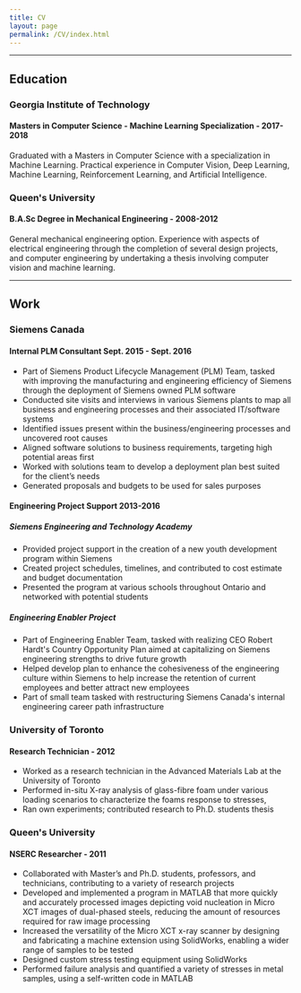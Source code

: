 ```yaml
---
title: CV
layout: page
permalink: /CV/index.html
---
```

---
## Education
### Georgia Institute of Technology
#### Masters in Computer Science - Machine Learning Specialization - 2017-2018
Graduated with a Masters in Computer Science with a specialization in Machine Learning. Practical experience in Computer Vision, Deep Learning, Machine Learning, Reinforcement Learning, and Artificial Intelligence.

### Queen's University
#### B.A.Sc Degree in Mechanical Engineering - 2008-2012
General mechanical engineering option. Experience with aspects of electrical engineering through the completion of several design projects, and computer engineering by undertaking a thesis involving computer vision and machine learning.

---
## Work
### Siemens Canada
#### Internal PLM Consultant Sept. 2015 - Sept. 2016

- Part of Siemens Product Lifecycle Management (PLM) Team, tasked with improving the manufacturing and engineering efficiency of Siemens through the deployment of Siemens owned PLM software
- Conducted site visits and interviews in various Siemens plants to map all business and engineering processes and their associated IT/software systems
- Identified issues present within the business/engineering processes and uncovered root causes
- Aligned software solutions to business requirements, targeting high potential areas first
- Worked with solutions team to develop a deployment plan best suited for the client’s needs
- Generated proposals and budgets to be used for sales purposes

#### Engineering Project Support 2013-2016

##### Siemens Engineering and Technology Academy

- Provided project support in the creation of a new youth development program within Siemens
- Created project schedules, timelines, and contributed to cost estimate and budget documentation
- Presented the program at various schools throughout Ontario and networked with potential students

##### Engineering Enabler Project

- Part of Engineering Enabler Team, tasked with realizing CEO Robert Hardt's Country Opportunity Plan aimed at capitalizing on Siemens engineering strengths to drive future growth
- Helped develop plan to enhance the cohesiveness of the engineering culture within Siemens to help increase the retention of current employees and better attract new employees
- Part of small team tasked with restructuring Siemens Canada's internal engineering career path infrastructure

### University of Toronto
#### Research Technician - 2012
- Worked as a research technician in the Advanced Materials Lab at the University of Toronto
- Performed in-situ X-ray analysis of glass-fibre foam under various loading scenarios to characterize the foams response to stresses,
- Ran own experiments; contributed research to Ph.D. students thesis

### Queen's University
#### NSERC Researcher - 2011
- Collaborated with Master’s and Ph.D. students, professors, and technicians, contributing to a variety of research projects
- Developed and implemented a program in MATLAB that more quickly and accurately processed images depicting void nucleation in Micro XCT images of dual-phased steels, reducing the amount of resources required for raw image processing
- Increased the versatility of the Micro XCT x-ray scanner by designing and fabricating a machine extension using SolidWorks, enabling a wider range of samples to be tested
- Designed custom stress testing equipment using SolidWorks
- Performed failure analysis and quantified a variety of stresses in metal samples, using a self-written code in MATLAB
